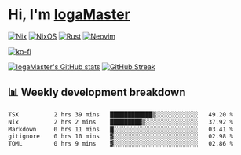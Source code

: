 # Hi, I'm [IogaMaster](https://youtube.com/IogaMaster)  

[![Nix](https://img.shields.io/badge/NIX-5277C3.svg?style=for-the-badge&logo=NixOS&logoColor=white)](https://builtwithnix.org/)
[![NixOS](https://img.shields.io/badge/NIXOS-5277C3.svg?style=for-the-badge&logo=NixOS&logoColor=white)](https://nixos.org/)
[![Rust](https://img.shields.io/badge/rust-%23000000.svg?style=for-the-badge&logo=rust&logoColor=white)](https://www.rust-lang.org/)
[![Neovim](https://img.shields.io/badge/NeoVim-%2357A143.svg?&style=for-the-badge&logo=neovim&logoColor=white)](https://github.com/neovim/neovim)

[![ko-fi](https://ko-fi.com/img/githubbutton_sm.svg)](https://ko-fi.com/X8X2P08GZ)

[![IogaMaster's GitHub stats](https://github-readme-stats.vercel.app/api?username=IogaMaster&show_icons=true&bg_color=1e1e2e&text_color=cdd6f4&icon_color=cba6f7&title_color=94e2d5)](https://github.com/IogaMaster)
[![GitHub Streak](https://streak-stats.demolab.com?user=IogaMaster&theme=catppuccin-mocha&hide_border=false&date_format=M%20j%5B%2C%20Y%5D)](https://git.io/streak-stats)


## 📊 Weekly development breakdown

<!--START_SECTION:wakaweek-->

```txt
TSX          2 hrs 39 mins   ████████████▒░░░░░░░░░░░░   49.20 %
Nix          2 hrs 2 mins    █████████▒░░░░░░░░░░░░░░░   37.92 %
Markdown     0 hrs 11 mins   █░░░░░░░░░░░░░░░░░░░░░░░░   03.41 %
gitignore    0 hrs 10 mins   ▓░░░░░░░░░░░░░░░░░░░░░░░░   02.98 %
TOML         0 hrs 9 mins    ▓░░░░░░░░░░░░░░░░░░░░░░░░   02.86 %
```

<!--END_SECTION:wakaweek-->
